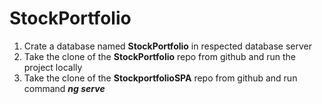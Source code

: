 # StockPortfolio

1. Crate a database named **StockPortfolio** in respected database server 
2. Take the clone of the **StockPortfolio** repo from github and run the project locally
3. Take the clone of the **StockportfolioSPA** repo from github and run command ***ng serve***
